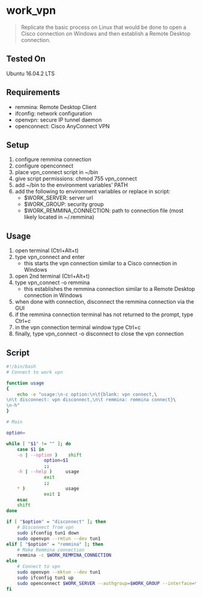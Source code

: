 # work_vpn

> Replicate the basic process on Linux that would be done to open a Cisco connection on Windows and then establish a Remote Desktop connection.

## Tested On
Ubuntu 16.04.2 LTS

## Requirements
* remmina: Remote Desktop Client
* ifconfig: network configuration
* openvpn: secure IP tunnel daemon
* openconnect: Cisco AnyConnect VPN
## Setup
1. configure remmina connection
2. configure openconnect
3. place vpn_connect script in ~/bin
4. give script permissions: chmod 755 vpn_connect
5. add ~/bin to the environment variables' PATH
6. add the following to environment variables or replace in script:
    * $WORK_SERVER: server url
    * $WORK_GROUP: security group
    * $WORK_REMMINA_CONNECTION: path to connection file (most likely located in ~/.remmina)

## Usage
1. open terminal (Ctrl+Alt+t)
2. type vpn_connect and enter
    * this starts the vpn connection similar to a Cisco connection in Windows
3. open 2nd terminal (Ctrl+Alt+t)
4. type vpn_connect -o remmina
    * this establishes the remmina connection similar to a Remote Desktop connection in Windows
5. when done with connection, disconnect the remmina connection via the GUI
6. if the remmina connection terminal has not returned to the prompt, type Ctrl+c
7. in the vpn connection terminal window type Ctrl+c
8. finally, type vpn_connect -o disconnect to close the vpn connection

## Script
```bash
#!/bin/bash
# Connect to work vpn

function usage
{
    echo -e "usage:\n-c option:\n\t{blank: vpn connect,\
\n\t disconnect: vpn disconnect,\n\t remmina: remmina connect}\
\n-h"
}

# Main

option=

while [ "$1" != "" ]; do
    case $1 in
	-o | --option )    shift
			  option=$1
			  ;;
	-h | --help )     usage
			  exit
			  ;;
	* )               usage
			  exit 1
    esac
    shift
done

if [ "$option" = "disconnect" ]; then
    # Disconnect from vpn
    sudo ifconfig tun1 down
    sudo openvpn --rmtun --dev tun1
elif [ "$option" = "remmina" ]; then
    # Make Remmina connection
    remmina -c $WORK_REMMINA_CONNECTION
else
    # Connect to vpn
    sudo openvpn --mktun --dev tun1
    sudo ifconfig tun1 up
    sudo openconnect $WORK_SERVER --authgroup=$WORK_GROUP --interface=tun1
fi

```
